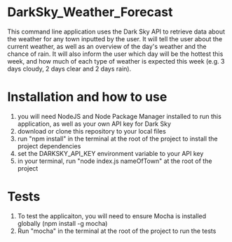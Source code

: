 # DarkSky_Weather_Forecast

This command line application uses the Dark Sky API to retrieve data about the weather for any town inputted by the user. It will tell the user about the current weather, as well as an overview of the day's weather and the chance of rain. It will also inform the user which day will be the hottest this week, and how much of each type of weather is expected this week (e.g. 3 days cloudy, 2 days clear and 2 days rain).

# Installation and how to use

1. you will need NodeJS and Node Package Manager installed to run this application, as well as your own API key for Dark Sky
2. download or clone this repository to your local files
3. run "npm install" in the terminal at the root of the project to install the project dependencies
4. set the DARKSKY_API_KEY environment variable to your API key
5. in your terminal, run "node index.js nameOfTown" at the root of the project

# Tests

1. To test the applicaiton, you will need to ensure Mocha is installed globally (npm install -g mocha)
2. Run "mocha" in the terminal at the root of the project to run the tests
